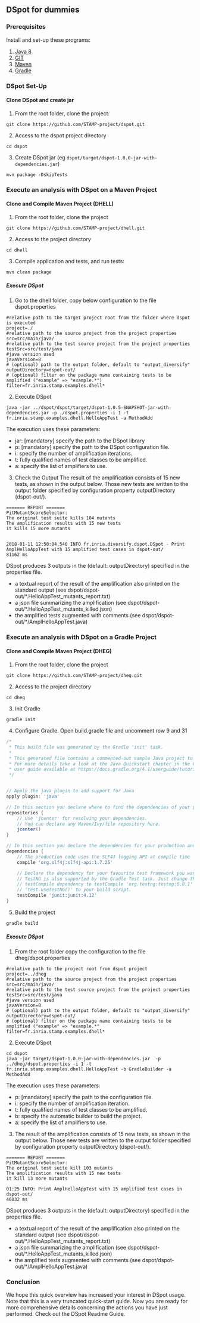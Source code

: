 ## DSpot for dummies

### Prerequisites

Install and set-up these programs:

1. [Java 8](https://www.java.com/en/download/help/download_options.xml)
2. [GIT](https://git-scm.com/book/en/v2/Getting-Started-Installing-Git)
3. [Maven](https://maven.apache.org/install.html)
4. [Gradle](https://docs.gradle.org/current/userguide/installation.html)

### DSpot Set-Up
#### Clone DSpot and create jar

1. From the root folder, clone the project:
```
git clone https://github.com/STAMP-project/dspot.git
```
2. Access to the dspot project directory
```
cd dspot
```
3. Create DSpot jar (eg `dspot/target/dspot-1.0.0-jar-with-dependencies.jar`)
```
mvn package -DskipTests
```
### Execute an analysis with DSpot on a Maven Project
#### Clone and Compile Maven Project (DHELL)

1. From the root folder, clone the project
```
git clone https://github.com/STAMP-project/dhell.git
```
2. Access to the project directory
```
cd dhell
```
3.  Compile application and tests, and run tests:
```
mvn clean package
```

##### Execute DSpot


1. Go to the dhell folder, copy below configuration to the file dspot.properties

```properties
#relative path to the target project root from the folder where dspot is executed
project=./
#relative path to the source project from the project properties
src=src/main/java/
#relative path to the test source project from the project properties
testSrc=src/test/java
#java version used
javaVersion=8
# (optional) path to the output folder, default to "output_diversify"
outputDirectory=dspot-out/
# (optional) filter on the package name containing tests to be amplified ("example" => "example.*")
filter=fr.inria.stamp.examples.dhell*
```

2. Execute DSpot
```
java -jar ../dspot/dspot/target/dspot-1.0.5-SNAPSHOT-jar-with-dependencies.jar -p ./dspot.properties -i 1 -t fr.inria.stamp.examples.dhell.HelloAppTest -a MethodAdd
```
The execution uses these parameters:
* jar: [mandatory] specify the path to the DSpot library
* p: [mandatory] specify the path to the DSpot configuration file.
* i: specify the number of amplification iterations.
* t: fully qualified names of test classes to be amplified.
* a: specify the list of amplifiers to use.

3. Check the Output
The result of the amplification consists of 15 new tests, as shown in the output below. Those new tests are written to the output folder specified by configuration property outputDirectory (dspot-out/).
```
======= REPORT =======
PitMutantScoreSelector: 
The original test suite kills 104 mutants
The amplification results with 15 new tests
it kills 15 more mutants


2018-01-11 12:50:04,540 INFO fr.inria.diversify.dspot.DSpot - Print AmplHelloAppTest with 15 amplified test cases in dspot-out/
81162 ms

```

DSpot produces 3 outputs in the (default: outputDirectory) specified in the properties file.

* a textual report of the result of the amplification also printed on the standard output (see dspot/dspot-out/*.HelloAppTest_mutants_report.txt)
* a json file summarizing the amplification (see dspot/dspot-out/*.HelloAppTest_mutants_killed.json)
* the amplified tests augmented with comments (see dspot/dspot-out/*/AmplHelloAppTest.java)

### Execute an analysis with DSpot on a Gradle Project
#### Clone and Compile Maven Project (DHEG)

1. From the root folder, clone the project
```
git clone https://github.com/STAMP-project/dheg.git
```
2. Access to the project directory
```
cd dheg
```
3. Init Gradle
```
gradle init
```
4. Configure Gradle. Open build.gradle file and uncomment row 9 and 31
```groovy
/*
 * This build file was generated by the Gradle 'init' task.
 *
 * This generated file contains a commented-out sample Java project to get you started.
 * For more details take a look at the Java Quickstart chapter in the Gradle
 * user guide available at https://docs.gradle.org/4.1/userguide/tutorial_java_projects.html
 */


// Apply the java plugin to add support for Java
apply plugin: 'java'

// In this section you declare where to find the dependencies of your project
repositories {
    // Use 'jcenter' for resolving your dependencies.
    // You can declare any Maven/Ivy/file repository here.
    jcenter()
}

// In this section you declare the dependencies for your production and test code
dependencies {
    // The production code uses the SLF4J logging API at compile time
    compile 'org.slf4j:slf4j-api:1.7.25'

    // Declare the dependency for your favourite test framework you want to use in your tests.
    // TestNG is also supported by the Gradle Test task. Just change the
    // testCompile dependency to testCompile 'org.testng:testng:6.8.1' and add
    // 'test.useTestNG()' to your build script.
    testCompile 'junit:junit:4.12'
}

```
5. Build the project
```
gradle build
```

##### Execute DSpot
1. From the root folder copy the configuration to the file dheg/dspot.properties
```properties
#relative path to the project root from dspot project
project=../dheg
#relative path to the source project from the project properties
src=src/main/java/
#relative path to the test source project from the project properties
testSrc=src/test/java
#java version used
javaVersion=8
# (optional) path to the output folder, default to "output_diversify"
outputDirectory=dspot-out/
# (optional) filter on the package name containing tests to be amplified ("example" => "example.*"
filter=fr.inria.stamp.examples.dhell*
```

2. Execute DSpot
```
cd dspot
java -jar target/dspot-1.0.0-jar-with-dependencies.jar  -p ../dheg/dspot.properties -i 1 -t fr.inria.stamp.examples.dhell.HelloAppTest -b GradleBuilder -a MethodAdd
```
The execution uses these parameters:
* p: [mandatory] specify the path to the configuration file.
* i: specify the number of amplification iteration.
* t: fully qualified names of test classes to be amplified.
* b: specify the automatic builder to build the project.
* a: specify the list of amplifiers to use.

3. The result of the amplification consists of 15 new tests, as shown in the output below. Those new tests are written to the output folder specified by configuration property outputDirectory (dspot-out/).
```
======= REPORT =======
PitMutantScoreSelector: 
The original test suite kill 103 mutants
The amplification results with 15 new tests
it kill 13 more mutants

01:25 INFO: Print AmplHelloAppTest with 15 amplified test cases in dspot-out/
46032 ms
```

DSpot produces 3 outputs in the (default: outputDirectory) specified in the properties file.

* a textual report of the result of the amplification also printed on the standard output (see dspot/dspot-out/*.HelloAppTest_mutants_report.txt)
* a json file summarizing the amplification (see dspot/dspot-out/*.HelloAppTest_mutants_killed.json)
* the amplified tests augmented with comments (see dspot/dspot-out/*/AmplHelloAppTest.java)


### Conclusion
We hope this quick overview has increased your interest in DSpot usage. Note that this is a very truncated quick-start guide. Now you are ready for more comprehensive details concerning the actions you have just performed. Check out the DSpot Readme Guide.
